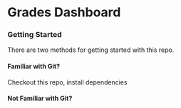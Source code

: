 # Grades Dashboard

### Getting Started

There are two methods for getting started with this repo.

#### Familiar with Git?
Checkout this repo, install dependencies

#### Not Familiar with Git?
